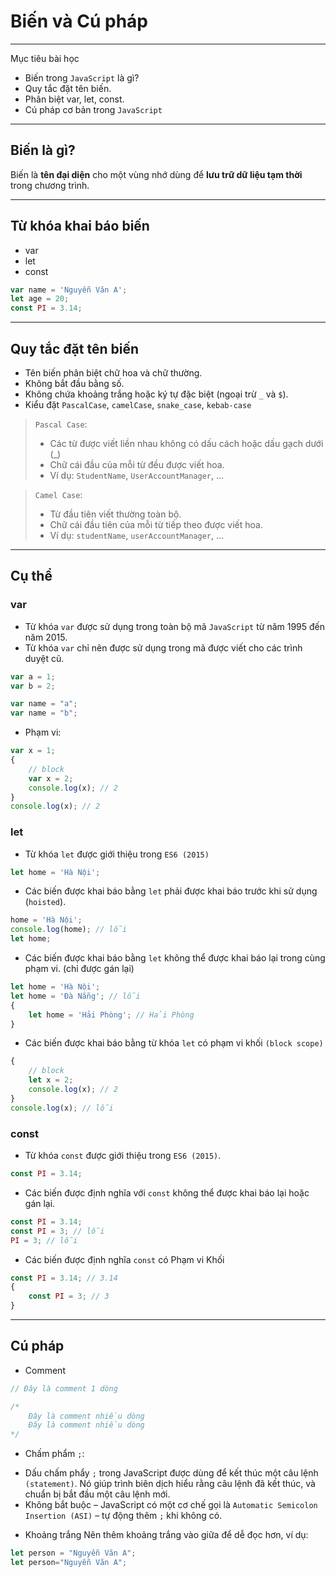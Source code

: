 # Biến và Cú pháp

---
Mục tiêu bài học
- Biến trong `JavaScript` là gì?
- Quy tắc đặt tên biến.
- Phân biệt var, let, const.
- Cú pháp cơ bản trong `JavaScript`

---
## Biến là gì?
Biến là **tên đại diện** cho một vùng nhớ dùng để **lưu trữ dữ liệu tạm thời** trong chương trình.

---
## Từ khóa khai báo biến
- var
- let
- const
```js
var name = 'Nguyễn Văn A';
let age = 20;
const PI = 3.14;
```

---
## Quy tắc đặt tên biến
- Tên biến phân biệt chữ hoa và chữ thường.
- Không bắt đầu bằng số.
- Không chứa khoảng trắng hoặc ký tự đặc biệt (ngoại trừ `_` và `$`).
- Kiểu đặt `PascalCase`, `camelCase`, `snake_case`, `kebab-case`
> `Pascal Case`: 
> + Các từ được viết liền nhau không có dấu cách hoặc dấu gạch dưới (_)
> + Chữ cái đầu của mỗi từ đều được viết hoa.
> + Ví dụ: `StudentName`, `UserAccountManager`, ...

> `Camel Case`:
> + Từ đầu tiên viết thường toàn bộ.
> + Chữ cái đầu tiên của mỗi từ tiếp theo được viết hoa.
> + Ví dụ: `studentName`, `userAccountManager`, ...

---
## Cụ thể

### var
- Từ khóa `var` được sử dụng trong toàn bộ mã `JavaScript` từ năm 1995 đến năm 2015.
- Từ khóa `var` chỉ nên được sử dụng trong mã được viết cho các trình duyệt cũ.
```js
var a = 1;
var b = 2;

var name = "a";
var name = "b";
```

- Phạm vi:
```js
var x = 1;
{
    // block
    var x = 2;
    console.log(x); // 2
}
console.log(x); // 2
```

### let
- Từ khóa `let` được giới thiệu trong `ES6 (2015)`
```js
let home = 'Hà Nội';
```
- Các biến được khai báo bằng `let` phải được khai báo trước khi sử dụng (`hoisted`).
```js
home = 'Hà Nội';
console.log(home); // lỗi
let home;
```
- Các biến được khai báo bằng `let` không thể được khai báo lại trong cùng phạm vi. (chỉ được gán lại)
```js
let home = 'Hà Nội';
let home = 'Đà Nẵng'; // lỗi
{
    let home = 'Hải Phòng'; // Hải Phòng
}
```
- Các biến được khai báo bằng từ khóa `let` có phạm vi khối `(block scope)`
```js
{
    // block
    let x = 2;
    console.log(x); // 2
}
console.log(x); // lỗi
```

### const
- Từ khóa `const` được giới thiệu trong `ES6 (2015)`.
```js
const PI = 3.14;
```
- Các biến được định nghĩa với `const` không thể được khai báo lại hoặc gán lại.
```js
const PI = 3.14;
const PI = 3; // lỗi
PI = 3; // lỗi
```
- Các biến được định nghĩa `const` có Phạm vi Khối
```js
const PI = 3.14; // 3.14
{
    const PI = 3; // 3
}
```

---
## Cú pháp
- Comment
```js
// Đây là comment 1 dòng

/*
    Đây là comment nhiều dòng
    Đây là comment nhiều dòng
*/
```
- Chấm phẩm `;`:
+ Dấu chấm phẩy `;` trong JavaScript được dùng để kết thúc một câu lệnh `(statement)`. Nó giúp trình biên dịch hiểu rằng câu lệnh đã kết thúc, và chuẩn bị bắt đầu một câu lệnh mới.
+ Không bắt buộc – JavaScript có một cơ chế gọi là `Automatic Semicolon Insertion (ASI)` – tự động thêm `;` khi không có.

- Khoảng trắng
Nên thêm khoảng trắng vào giữa để dễ đọc hơn, ví dụ:
```js
let person = "Nguyễn Văn A";
let person="Nguyễn Văn A";
```



